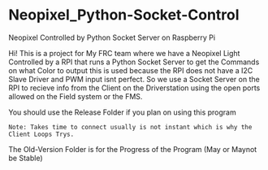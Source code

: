 # Neopixel_Python-Socket-Control

Neopixel Controlled by Python Socket Server on Raspberry Pi

Hi! This is a project for My FRC team where we have a Neopixel Light Controlled by a RPI that runs a Python Socket Server to get the Commands on what Color to output this is used because the RPI does not have a I2C Slave Driver and PWM input isnt perfect. So we use a Socket Server on the RPI to recieve info from the Client on the Driverstation using the open ports allowed on the Field system or the FMS.

You should use the Release Folder if you plan on using this program 

    Note: Takes time to connect usually is not instant which is why the Client Loops Trys.
  
The Old-Version Folder is for the Progress of the Program (May or Maynot be Stable)  
